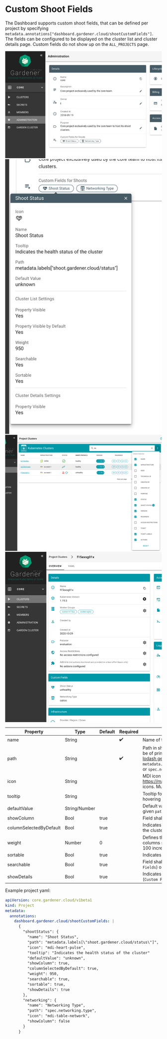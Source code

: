 # Custom Shoot Fields

The Dashboard supports custom shoot fields, that can be defined per project by specifying `metadata.annotations["dashboard.gardener.cloud/shootCustomFields"]`.
The fields can be configured to be displayed on the cluster list and cluster details page.
Custom fields do not show up on the `ALL_PROJECTS` page.

<img src="../images/custom-fields-1.png">

<img src="../images/custom-fields-2.png">

<img src="../images/custom-fields-3.png">

<img src="../images/custom-fields-4.png">

| Property | Type | Default | Required | Description |
|---|---|---|---|---|
| name | String | | ✔️ | Name of the custom field |
| path | String | | ✔️ | Path in shoot resource, of which the value must be of primitive type (no object / array). Use [lodash get](https://lodash.com/docs/4.17.15#get) path syntax, e.g. `metadata.labels["shoot.gardener.cloud/status"]` or `spec.networking.type` |
| icon | String | | | MDI icon for field on the cluster details page. See https://materialdesignicons.com/ for available icons. Must be in the format: `mdi-<icon-name>`. |
| tooltip | String | | | Tooltip for the custom field that appears when hovering with the mouse over the value  |
| defaultValue | String/Number | | | Default value, in case there is no value for the given `path` |
| showColumn | Bool | true | | Field shall appear as column in the cluster list |
| columnSelectedByDefault | Bool | true | | Indicates if field shall be selected by default on the cluster list (not hidden by default) |
| weight | Number | 0 | | Defines the order of the column. The standard columns start with weight 100 and continue in 100 increments (200, 300, ..) |
| sortable | Bool | true | | Indicates if column is sortable on the cluster list.  |
| searchable | Bool | true | | Field shall appear in a dedicated card (`Custom Fields`) on the cluster details page |
| showDetails | Bool | true | | Indicates if field shall appear in a dedicated card (`Custom Fields`) on the cluster details page |

Example project yaml:
```yaml
apiVersion: core.gardener.cloud/v1beta1
kind: Project
metadata:
  annotations:
    dashboard.gardener.cloud/shootCustomFields: |
      {
        "shootStatus": {
          "name": "Shoot Status",
          "path": "metadata.labels[\"shoot.gardener.cloud/status\"]",
          "icon": "mdi-heart-pulse",
          "tooltip": "Indicates the health status of the cluster"
          "defaultValue": "unknown",
          "showColumn": true,
          "columnSelectedByDefault": true,
          "weight": 950,
          "searchable": true,
          "sortable": true,
          "showDetails": true
        },
        "networking": {
          "name": "Networking Type",
          "path": "spec.networking.type",
          "icon": "mdi-table-network",
          "showColumn": false
        }
      }
```

